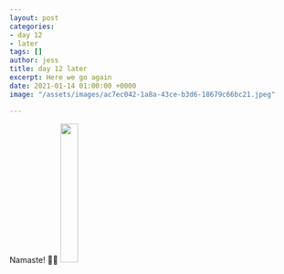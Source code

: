 ```yaml
---
layout: post
categories:
- day 12
- later
tags: []
author: jess
title: day 12 later
excerpt: Here we go again
date: 2021-01-14 01:00:00 +0000
image: "/assets/images/ac7ec042-1a8a-43ce-b3d6-18679c66bc21.jpeg"

---
```

Namaste! 🧘‍♀️ <img width="25%" height="25%" src="{{site.url}}{{site.baseurl}}/assets/images/jess-signature.gif">